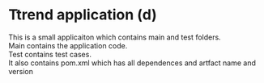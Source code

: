 # Ttrend application (d)


This is a small applicaiton which contains main and test folders.  
Main contains the application code.  
Test contains test cases.  
It also contains pom.xml which has all dependences and artfact name and version

